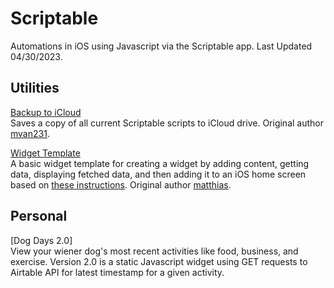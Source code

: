 # Scriptable
Automations in iOS using Javascript via the Scriptable app. Last Updated 04/30/2023.

## Utilities
[Backup to iCloud](https://github.com/calikasten/scriptable-scripts/blob/main/Backup%20to%20iCloud.js) </br>
Saves a copy of all current Scriptable scripts to iCloud drive. Original author [mvan231](https://github.com/mvan231).

[Widget Template](https://github.com/calikasten/scriptable-scripts/blob/main/Widget%20Template.js) </br>
A basic widget template for creating a widget by adding content, getting data, displaying fetched data, and then adding it to an iOS home screen based on [these instructions](https://dev.to/matthri/create-your-own-ios-widget-with-javascript-5a11). Original author [matthias](https://github.com/matthri).

## Personal
[Dog Days 2.0] </br>
View your wiener dog's most recent activities like food, business, and exercise. Version 2.0 is a static Javascript widget using GET requests to Airtable API for latest timestamp for a given activity.
